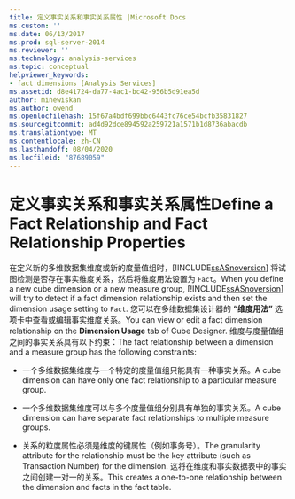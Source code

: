 ```yaml
---
title: 定义事实关系和事实关系属性 |Microsoft Docs
ms.custom: ''
ms.date: 06/13/2017
ms.prod: sql-server-2014
ms.reviewer: ''
ms.technology: analysis-services
ms.topic: conceptual
helpviewer_keywords:
- fact dimensions [Analysis Services]
ms.assetid: d8e41724-da77-4ac1-bc42-956b5d91ea5d
author: minewiskan
ms.author: owend
ms.openlocfilehash: 15f67a4bdf699bbc6443fc76ce54bcfb35831827
ms.sourcegitcommit: ad4d92dce894592a259721a1571b1d8736abacdb
ms.translationtype: MT
ms.contentlocale: zh-CN
ms.lasthandoff: 08/04/2020
ms.locfileid: "87689059"
---
```

# <a name="define-a-fact-relationship-and-fact-relationship-properties"></a><span data-ttu-id="a6537-102">定义事实关系和事实关系属性</span><span class="sxs-lookup"><span data-stu-id="a6537-102">Define a Fact Relationship and Fact Relationship Properties</span></span>
  <span data-ttu-id="a6537-103">在定义新的多维数据集维度或新的度量值组时，[!INCLUDE[ssASnoversion](../../includes/ssasnoversion-md.md)] 将试图检测是否存在事实维度关系，然后将维度用法设置为 `Fact`。</span><span class="sxs-lookup"><span data-stu-id="a6537-103">When you define a new cube dimension or a new measure group, [!INCLUDE[ssASnoversion](../../includes/ssasnoversion-md.md)] will try to detect if a fact dimension relationship exists and then set the dimension usage setting to `Fact`.</span></span> <span data-ttu-id="a6537-104">您可以在多维数据集设计器的 **“维度用法”** 选项卡中查看或编辑事实维度关系。</span><span class="sxs-lookup"><span data-stu-id="a6537-104">You can view or edit a fact dimension relationship on the **Dimension Usage** tab of Cube Designer.</span></span> <span data-ttu-id="a6537-105">维度与度量值组之间的事实关系具有以下约束：</span><span class="sxs-lookup"><span data-stu-id="a6537-105">The fact relationship between a dimension and a measure group has the following constraints:</span></span>  
  
-   <span data-ttu-id="a6537-106">一个多维数据集维度与一个特定的度量值组只能具有一种事实关系。</span><span class="sxs-lookup"><span data-stu-id="a6537-106">A cube dimension can have only one fact relationship to a particular measure group.</span></span>  
  
-   <span data-ttu-id="a6537-107">一个多维数据集维度可以与多个度量值组分别具有单独的事实关系。</span><span class="sxs-lookup"><span data-stu-id="a6537-107">A cube dimension can have separate fact relationships to multiple measure groups.</span></span>  
  
-   <span data-ttu-id="a6537-108">关系的粒度属性必须是维度的键属性（例如事务号）。</span><span class="sxs-lookup"><span data-stu-id="a6537-108">The granularity attribute for the relationship must be the key attribute (such as Transaction Number) for the dimension.</span></span> <span data-ttu-id="a6537-109">这将在维度和事实数据表中的事实之间创建一对一的关系。</span><span class="sxs-lookup"><span data-stu-id="a6537-109">This creates a one-to-one relationship between the dimension and facts in the fact table.</span></span>  
  
  
